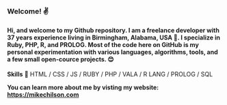 ### Welcome! :v:
#### Hi, and welcome to my Github repository. I am a freelance developer with 37 years experience living in Birmingham, Alabama, USA :statue_of_liberty:. I specialize in Ruby, PHP, R, and PROLOG. Most of the code here on GitHub is my personal experimentation with various languages, algorithms, tools, and a few small open-cource projects. :blush:
 
**Skills** :hammer: HTML / CSS / JS / RUBY / PHP / VALA / R LANG / PROLOG / SQL
  
**You can learn more about me by visting my website: https://mikechilson.com**


